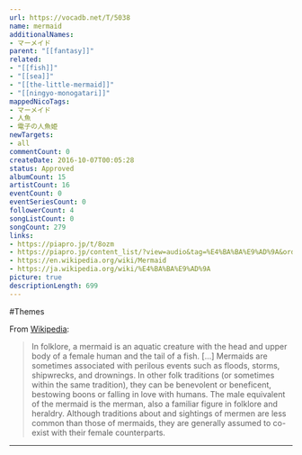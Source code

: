 ```yaml
---
url: https://vocadb.net/T/5038
name: mermaid
additionalNames: 
- マーメイド
parent: "[[fantasy]]"
related:
- "[[fish]]"
- "[[sea]]"
- "[[the-little-mermaid]]"
- "[[ningyo-monogatari]]"
mappedNicoTags:
- マーメイド
- 人魚
- 電子の人魚姫
newTargets:
- all
commentCount: 0
createDate: 2016-10-07T00:05:28
status: Approved
albumCount: 15
artistCount: 16
eventCount: 0
eventSeriesCount: 0
followerCount: 4
songListCount: 0
songCount: 279
links: 
- https://piapro.jp/t/8ozm
- https://piapro.jp/content_list/?view=audio&tag=%E4%BA%BA%E9%AD%9A&order=cv
- https://en.wikipedia.org/wiki/Mermaid
- https://ja.wikipedia.org/wiki/%E4%BA%BA%E9%AD%9A
picture: true
descriptionLength: 699
---
```


#Themes

From [Wikipedia](https://en.wikipedia.org/wiki/Mermaid):
>In folklore, a mermaid is an aquatic creature with the head and upper body of a female human and the tail of a fish. [...] Mermaids are sometimes associated with perilous events such as floods, storms, shipwrecks, and drownings. In other folk traditions (or sometimes within the same tradition), they can be benevolent or beneficent, bestowing boons or falling in love with humans. The male equivalent of the mermaid is the merman, also a familiar figure in folklore and heraldry. Although traditions about and sightings of mermen are less common than those of mermaids, they are generally assumed to co-exist with their female counterparts.

---

